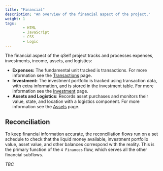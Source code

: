 ```yaml
---
title: "Financial"
description: "An overview of the financial aspect of the project."
weight: 1
tags:
        - HTML
        - JavaScript
        - CSS
        - Logic
---
```


The financial aspect of the qSelf project tracks and processes expenses, investments, income, assets, and logistics:

* **Expenses:** The fundamental unit tracked is transactions. For more information see the [Transactions](transactions) page.
* **Investment:** The investment portfolio is tracked using transaction data, with extra information, and is stored in the investment table. For more information see the [Investment](investment) page.
* **Assets and Logistics:** Records asset purchases and monitors their value, state, and location with a logistics component. For more information see the [Assets](assets) page.

## Reconciliation
To keep financial information accurate, the reconciliation flows run on a set schedule to check that the liquid money available, investment portfolio value, asset value, and other balances correspond with the reality. This is the primary function of the `4 Finances` flow, which serves all the other financial subflows.

_TBC_






